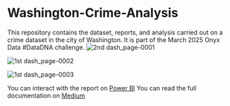 # Washington-Crime-Analysis
This repository contains the dataset, reports, and analysis carried out on a crime dataset in the city of Washington. It is part of the March 2025 Onyx Data #DataDNA challenge. 
![2nd dash_page-0001](https://github.com/user-attachments/assets/b1e74f90-fce5-4285-b4a1-4d14288183df)

![1st dash_page-0002](https://github.com/user-attachments/assets/9292f1a2-5e92-4e04-9373-b0800fae3cdb)

![1st dash_page-0003](https://github.com/user-attachments/assets/727a9cc8-4261-47c1-bc5c-e3e4d6ff5a91)

You can interact with the report on [Power BI](https://app.fabric.microsoft.com/view?r=eyJrIjoiZTAyNmNhN2UtMWRiYi00MTIwLWJiYzItMzUwZGM1MjMzNjIyIiwidCI6ImViODE5NmE3LTkyMGEtNDkxMS05M2ViLTdiMTYxYWI4ZDliOSJ9&embedImagePlaceholder=true)
You can read the full documentation on [Medium](https://medium.com/@jamesoladejo/the-state-of-crime-in-washington-8477b2722187)
